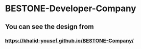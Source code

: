 # BESTONE-Developer-Company

## You can see the design from 
### https://khalid-yousef.github.io/BESTONE-Company/
